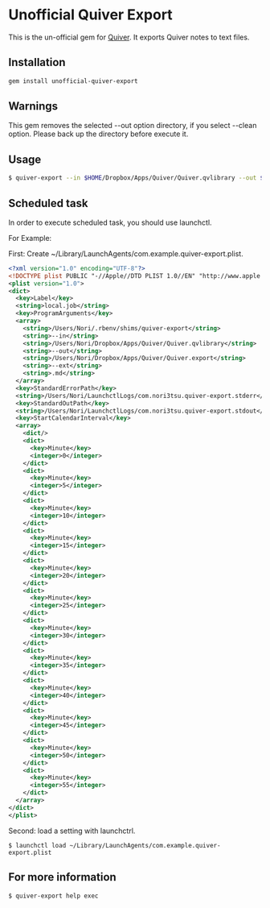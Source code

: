 # Unofficial Quiver Export

This is the un-official gem for [Quiver](http://happenapps.com/#quiver). It exports Quiver notes to text files.

## Installation

```bash
gem install unofficial-quiver-export
```

## Warnings

This gem removes the selected --out option directory, if you select --clean option. Please back up the directory before execute it.

## Usage

```bash
$ quiver-export --in $HOME/Dropbox/Apps/Quiver/Quiver.qvlibrary --out $HOME/Dropbox/Apps/Quiver/Quiver.export
```

## Scheduled task

In order to execute scheduled task, you should use launchctl.

For Example:

First: Create ~/Library/LaunchAgents/com.example.quiver-export.plist.

```xml
<?xml version="1.0" encoding="UTF-8"?>
<!DOCTYPE plist PUBLIC "-//Apple//DTD PLIST 1.0//EN" "http://www.apple.com/DTDs/PropertyList-1.0.dtd">
<plist version="1.0">
<dict>
  <key>Label</key>
  <string>local.job</string>
  <key>ProgramArguments</key>
  <array>
    <string>/Users/Nori/.rbenv/shims/quiver-export</string>
    <string>--in</string>
    <string>/Users/Nori/Dropbox/Apps/Quiver/Quiver.qvlibrary</string>
    <string>--out</string>
    <string>/Users/Nori/Dropbox/Apps/Quiver/Quiver.export</string>
    <string>--ext</string>
    <string>.md</string>
  </array>
  <key>StandardErrorPath</key>
  <string>/Users/Nori/LaunchctlLogs/com.nori3tsu.quiver-export.stderr</string>
  <key>StandardOutPath</key>
  <string>/Users/Nori/LaunchctlLogs/com.nori3tsu.quiver-export.stdout</string>
  <key>StartCalendarInterval</key>
  <array>
    <dict/>
    <dict>
      <key>Minute</key>
      <integer>0</integer>
    </dict>
    <dict>
      <key>Minute</key>
      <integer>5</integer>
    </dict>
    <dict>
      <key>Minute</key>
      <integer>10</integer>
    </dict>
    <dict>
      <key>Minute</key>
      <integer>15</integer>
    </dict>
    <dict>
      <key>Minute</key>
      <integer>20</integer>
    </dict>
    <dict>
      <key>Minute</key>
      <integer>25</integer>
    </dict>
    <dict>
      <key>Minute</key>
      <integer>30</integer>
    </dict>
    <dict>
      <key>Minute</key>
      <integer>35</integer>
    </dict>
    <dict>
      <key>Minute</key>
      <integer>40</integer>
    </dict>
    <dict>
      <key>Minute</key>
      <integer>45</integer>
    </dict>
    <dict>
      <key>Minute</key>
      <integer>50</integer>
    </dict>
    <dict>
      <key>Minute</key>
      <integer>55</integer>
    </dict>
  </array>
</dict>
</plist>
```

Second: load a setting with launchctrl.

```
$ launchctl load ~/Library/LaunchAgents/com.example.quiver-export.plist
```

## For more information

```bash
$ quiver-export help exec
```


